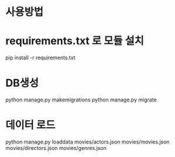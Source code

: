 # 사용방법

# requirements.txt 로 모듈 설치
pip install -r requirements.txt

# DB생성
python manage.py makemigrations
python manage.py migrate

# 데이터 로드
python manage.py loaddata movies/actors.json movies/movies.json movies/directors.json movies/genres.json



